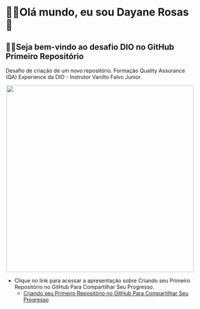 <div>
  <h1 align="left">
  👋🏼Olá mundo, eu sou Dayane Rosas🥰
  </h1>
  </div>

<div>
  <h2 align="left">
  👋🏼Seja bem-vindo ao desafio DIO no GitHub Primeiro Repositório
  </h2>
  </div>

Desafio de criação  de um novo repositório. Formação Quality Assurance (QA) Experience da DIO - Instrutor Vanilto Falvo Junior.

  
  </div>
<div align="center">
  <a href="https://github.com/dayane-rosas">
    <img src="welcome.gif" width="500">
  </a>
</div>


- Clique no link para acessar a apresentação sobre Criando seu Primeiro Repositório no GitHub Para Compartilhar Seu Progresso. 
  - <a href='https://drive.google.com/file/d/1IZu0qohv1JOmxjEra1lknDiiStU68bl4/view'>Criando seu Primeiro Repositório no GitHub Para Compartilhar Seu Progresso </a>
